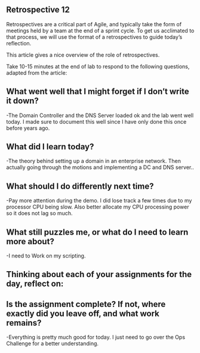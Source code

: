 ## Retrospective 12


Retrospectives are a critical part of Agile, and typically take the form of meetings held by a team at the end of a sprint cycle. To get us acclimated to that process, we will use the format of a retrospectives to guide today’s reflection.

This article gives a nice overview of the role of retrospectives.

Take 10-15 minutes at the end of lab to respond to the following questions, adapted from the article:

## What went well that I might forget if I don’t write it down?

-The Domain Controller and the DNS Server loaded ok and the lab went well today. I made sure to document this well since I have only done this once before years ago.

## What did I learn today?

-The theory behind setting up a domain in an enterprise network. Then actually going through the motions and implementing a DC and DNS server..

## What should I do differently next time?

-Pay more attention during the demo. I did lose track a few times due to my processor CPU being slow. Also better allocate my CPU processing power so it does not lag so much.

## What still puzzles me, or what do I need to learn more about?

-I need to Work on my scripting.

## Thinking about each of your assignments for the day, reflect on:

## Is the assignment complete? If not, where exactly did you leave off, and what work remains?

-Everything is pretty much good for today. I just need to go over the Ops Challenge for a better understanding.
